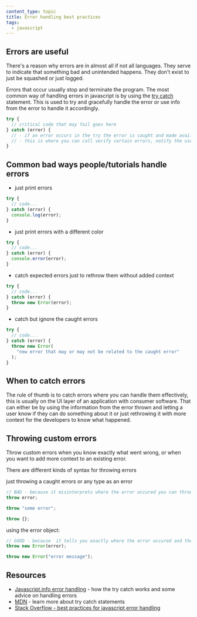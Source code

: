 ```yaml
---
content_type: topic
title: Error handling best practices
tags:
  - javascript
---
```


## Errors are useful

There's a reason why errors are in almost all if not all languages. They serve to indicate that something bad and unintended happens. They don't exist to just be squashed or just logged.

Errors that occur usually stop and terminate the program. The most common way of handling errors in javascript is by using the [try catch](https://developer.mozilla.org/en-US/docs/Web/JavaScript/Reference/Statements/try...catch) statement. This is used to try and gracefully handle the error or use info from the error to handle it accordingly.

```js
try {
  // critical code that may fail goes here
} catch (error) {
  // - if an error occurs in the try the error is caught and made available here
  // - this is where you can call verify certain errors, notify the user .etc.
}
```

## Common bad ways people/tutorials handle errors

- just print errors

```js
try {
  // code...
} catch (error) {
  console.log(error);
}
```

- just print errors with a different color

```js
try {
  // code...
} catch (error) {
  console.error(error);
}
```

- catch expected errors just to rethrow them without added context

```js
try {
  // code...
} catch (error) {
  throw new Error(error);
}
```

- catch but ignore the caught errors

```js
try {
  // code...
} catch (error) {
  throw new Error(
    "new error that may or may not be related to the caught error"
  );
}
```

## When to catch errors

The rule of thumb is to catch errors where you can handle them effectively, this is usually on the UI layer of an application with consumer software. That can either be by using the information from the error thrown and letting a user know if they can do something about it or just rethrowing it with more context for the developers to know what happened.

## Throwing custom errors

Throw custom errors when you know exactly what went wrong, or when you want to add more context to an existing error.

There are different kinds of syntax for throwing errors

just throwing a caught errors or any type as an error

```js
// BAD - because it misinterprets where the error occured you can throw pretty much anything as an error
throw error;

throw "some error";

throw {};
```

using the error object:

```js
// GOOD - because  it tells you exactly where the error occured and the constructor takes in a message making it more predictable
throw new Error(error);

throw new Error("error message");
```

## Resources

- [Javascript.info error handling](https://javascript.info/error-handling) - how the try catch works and some advice on handling errors
- [MDN](https://developer.mozilla.org/en-US/docs/Web/JavaScript/Reference/Statements/try...catch) - learn more about try catch statements
- [Stack Overflow - best practices for javascript error handling](https://stackoverflow.com/questions/6484528/what-are-the-best-practices-for-javascript-error-handling)

